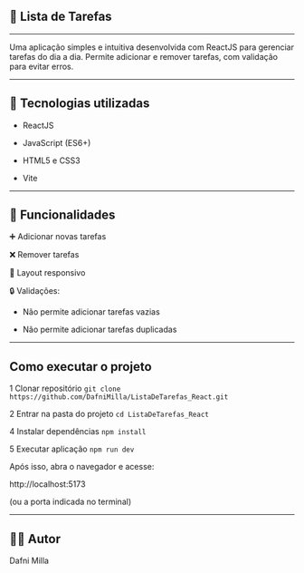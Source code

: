 
## 📝 Lista de Tarefas
--- 

Uma aplicação simples e intuitiva desenvolvida com ReactJS para gerenciar tarefas do dia a dia.
Permite adicionar e remover tarefas, com validação para evitar erros.

---
## 🚀 Tecnologias utilizadas

- ReactJS

- JavaScript (ES6+)

- HTML5 e CSS3

- Vite
----
## 🎯 Funcionalidades

➕ Adicionar novas tarefas

❌ Remover tarefas

📱 Layout responsivo

🔒 Validações:

- Não permite adicionar tarefas vazias

- Não permite adicionar tarefas duplicadas
  
---

## Como executar o projeto

1 Clonar repositório
````git clone https://github.com/DafniMilla/ListaDeTarefas_React.git````

2 Entrar na pasta do projeto
````cd ListaDeTarefas_React ````

4 Instalar dependências
````npm install````

5 Executar aplicação
````npm run dev````

Após isso, abra o navegador e acesse:

http://localhost:5173

(ou a porta indicada no terminal)

----

## 👩‍💻 Autor
Dafni Milla
